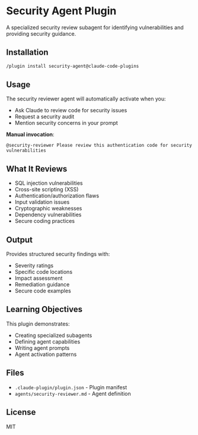 # Security Agent Plugin

A specialized security review subagent for identifying vulnerabilities and providing security guidance.

## Installation

```bash
/plugin install security-agent@claude-code-plugins
```

## Usage

The security reviewer agent will automatically activate when you:
- Ask Claude to review code for security issues
- Request a security audit
- Mention security concerns in your prompt

**Manual invocation**:
```
@security-reviewer Please review this authentication code for security vulnerabilities
```

## What It Reviews

- SQL injection vulnerabilities
- Cross-site scripting (XSS)
- Authentication/authorization flaws
- Input validation issues
- Cryptographic weaknesses
- Dependency vulnerabilities
- Secure coding practices

## Output

Provides structured security findings with:
- Severity ratings
- Specific code locations
- Impact assessment
- Remediation guidance
- Secure code examples

## Learning Objectives

This plugin demonstrates:
- Creating specialized subagents
- Defining agent capabilities
- Writing agent prompts
- Agent activation patterns

## Files

- `.claude-plugin/plugin.json` - Plugin manifest
- `agents/security-reviewer.md` - Agent definition

## License

MIT

